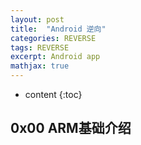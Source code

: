 ```yaml
---
layout: post
title:  "Android 逆向"
categories: REVERSE
tags: REVERSE
excerpt: Android app
mathjax: true
---
```


* content
{:toc}

## 0x00 ARM基础介绍

